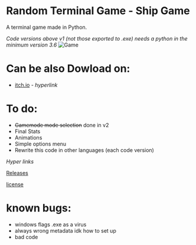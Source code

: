 # Random Terminal Game - Ship Game
A terminal game made in Python.

_Code versions above v1 (not those exported to .exe) needs a python in the minimum version 3.6_
![Game](https://github.com/user-attachments/assets/a9e36248-8b8b-42bc-b333-531c2b3377ec)

# Can be also Dowload on:
- [itch.io](https://alastor367.itch.io/ship-game) - _hyperlink_

# To do:

- ~~Gamemode mode selection~~ done in v2
- Final Stats
- Animations
- Simple options menu
- Rewrite this code in other languages (each code version)

*Hyper links*

[Releases](https://github.com/alastor367/Random_Terminal_Game-Ship_Game/releases)

[license](https://github.com/alastor367/Random_Terminal_Game-Ship_Game?tab=MIT-1-ov-file#readme)

# known bugs:
- windows flags .exe as a virus
- always wrong metadata idk how to set up
- bad code
